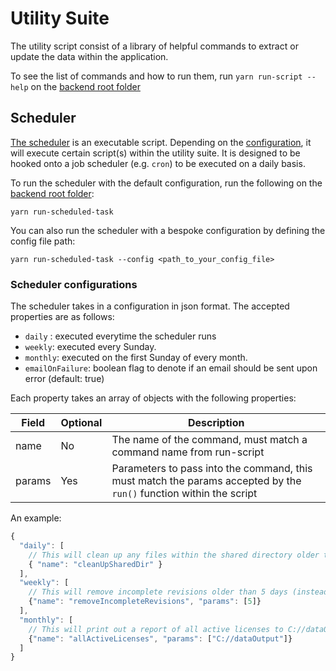 # Utility Suite
The utility script consist of a library of helpful commands to extract or update the data within the application.

To see the list of commands and how to run them, run `yarn run-script --help` on the [backend root folder](../../../)

## Scheduler
[The scheduler](./scheduler.js) is an executable script. Depending on the [configuration](scheduler.config.js), it will execute certain script(s) within the utility suite. It is designed to be hooked onto a job scheduler (e.g. `cron`) to be executed on a daily basis.

To run the scheduler with the default configuration, run the following on the [backend root folder](../../../):
````
yarn run-scheduled-task
````

You can also run the scheduler with a bespoke configuration by defining the config file path:
````
yarn run-scheduled-task --config <path_to_your_config_file>
````

### Scheduler configurations
The scheduler takes in a configuration in json format. The accepted properties are as follows:
- `daily` : executed everytime the scheduler runs
- `weekly`: executed every Sunday.
- `monthly`: executed on the first Sunday of every month.
- `emailOnFailure`: boolean flag to denote if an email should be sent upon error (default: true)

Each property takes an array of objects with the following properties:

| Field      | Optional | Description |
| ----------- | ----------- | ----------- |
| name      | No       | The name of the command, must match a command name from run-script |
| params   | Yes        | Parameters to pass into the command, this must match the params accepted by the `run()` function within the script |

An example:
````js
{
  "daily": [
    // This will clean up any files within the shared directory older than 14 days (using default params)
    { "name": "cleanUpSharedDir" }
  ],
  "weekly": [
    // This will remove incomplete revisions older than 5 days (instead of the 14 days default)
    {"name": "removeIncompleteRevisions", "params": [5]}
  ],
  "monthly": [
    // This will print out a report of all active licenses to C://dataOutput
    {"name": "allActiveLicenses", "params": ["C://dataOutput"]}
  ]
}
````

